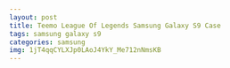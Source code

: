 ```yaml
---
layout: post
title: Teemo League Of Legends Samsung Galaxy S9 Case
tags: samsung galaxy s9
categories: samsung
img: 1jT4qqCYLXJp0LAoJ4YkY_Me712nNmsKB
---
```

